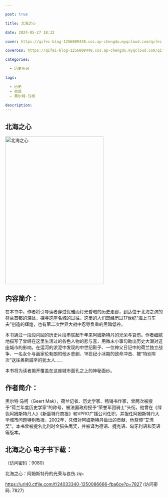 ```yaml
---

post: true

title: 北海之心

date: 2024-05-27 18:32

cover: https://qifei-blog-1256009448.cos.ap-chengdu.myqcloud.com/qifei-blog/65ee6b0d9f345e8d03829da8.jpg

coveross: https://qifei-blog-1256009448.cos.ap-chengdu.myqcloud.com/qifei-blog/65ee6b0d9f345e8d03829da8.jpg

categories:

  - 历史传记

tags:

  - 历史
  - 荷兰
  - 黑尔特·马柯

description:
---
```


## 北海之心
<img alt="北海之心 " class="aligncenter loaded" data-was-processed="true" decoding="async" fetchpriority="high" height="471" src="https://qifei-blog-1256009448.cos.ap-chengdu.myqcloud.com/qifei-blog/65ee6b0d9f345e8d03829da8.jpg" style="cursor: zoom-in;" width="314"/>

## 内容简介：

在本书中，作者将引导读者穿过优雅而灯光昏暗的历史走廊，到达位于北海之滨的荷兰首都的深处，探寻这座名城的过往。这里的人们既经历过17世纪“海上马车夫”创造的辉煌，也有第二次世界大战中忍辱负重的黑暗低谷。

本书通过一段段闪回的历史片段串联起千年来阿姆斯特丹的光荣与哀伤。作者细腻地描写了曾经在这里生活过的各色人物的悲与喜，用微末小事勾勒出历史大潮对这座城市的影响。在运河的淤泥中发现的中世纪鞋子、一位神父日记中的荷兰独立战争、一名女仆与画家伦勃朗的他乡悲剧、18世纪小冰期的致命冲击、被“特别车次”送往奥斯威辛的犹太人……

本书将为读者揭开覆盖在这座城市面孔之上的神秘面纱。

## 作者简介：

黑尔特·马柯（Geert Mak），荷兰记者、历史学家、畅销书作家，曾两次被授予“荷兰年度历史学家”的称号，被法国政府授予“荣誉军团骑士”头衔。他曾在《绿色阿姆斯特丹人》《新鹿特丹商报》和VPRO广播公司任职，并担任阿姆斯特丹大学城市问题特别教授。2002年，凭借对阿姆斯特丹做出的贡献，他获颁“艾湾奖”。本书曾被提名比利时金猫头鹰奖，并被译为德语、捷克语、匈牙利语和英语等版本。

## 北海之心 电子书下载：

 （访问密码：9080）

北海之心：阿姆斯特丹的光荣与哀伤.zip: 

https://url40.ctfile.com/f/24033340-1250086666-fba6ce?p=7827 (访问密码: 7827)
